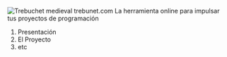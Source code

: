 ![Trebuchet medieval](https://i.pinimg.com/736x/a6/97/94/a69794fb10d76e2a1102574462da59dd.jpg)
trebunet.com 
La herramienta online para impulsar tus proyectos de programación
1. Presentación
2. El Proyecto
3. etc 
